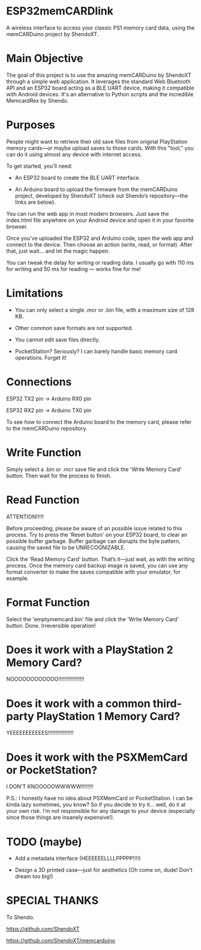 # ESP32memCARDlink

A wireless interface to access your classic PS1 memory card data, using the memCARDuino project by ShendoXT.

# Main Objective

The goal of this project is to use the amazing memCARDuino by ShendoXT through a simple web application. It leverages the standard Web Bluetooth API and an ESP32 board acting as a BLE UART device, making it compatible with Android devices. It's an alternative to Python scripts and the incredible MemcardRex by Shendo.

# Purposes

People might want to retrieve their old save files from original PlayStation memory cards—or maybe upload saves to those cards. With this "tool," you can do it using almost any device with internet access.

To get started, you’ll need:

- An ESP32 board to create the BLE UART interface.

- An Arduino board to upload the firmware from the memCARDuino project, developed by ShendoXT (check out Shendo’s repository—the links are below).

You can run the web app in most modern browsers. Just save the index.html file anywhere on your Android device and open it in your favorite browser.

Once you've uploaded the ESP32 and Arduino code, open the web app and connect to the device. Then choose an action (write, read, or format). After that, just wait... and let the magic happen.


You can tweak the delay for writing or reading data. I usually go with 110 ms for writing and 50 ms for reading — works fine for me!


# Limitations

- You can only select a single .mcr or .bin file, with a maximum size of 128 KB.

- Other common save formats are not supported.

- You cannot edit save files directly.

- PocketStation? Seriously? I can barely handle basic memory card operations. Forget it!


# Connections

ESP32 TX2 pin → Arduino RX0 pin


ESP32 RX2 pin → Arduino TX0 pin


To see how to connect the Arduino board to the memory card, please refer to the memCARDuino repository.



# Write Function

Simply select a .bin or .mcr save file and click the 'Write Memory Card' button. Then wait for the process to finish.


# Read Function

ATTENTION!!!!!

Before proceeding, please be aware of an possible issue related to this process. Try to  press the 'Reset button' on your ESP32 board, to clear an possible buffer garbage. Buffer garbage can disrupts the byte pattern, causing the saved file to be UNRECOGNIZABLE. 

Click the 'Read Memory Card' button. That’s it—just wait, as with the writing process. Once the memory card backup image is saved, you can use any format converter to make the saves compatible with your emulator, for example.


# Format Function

Select the 'emptymemcard.bin' file and click the 'Write Memory Card' button. Done. Irreversible operation!


# Does it work with a PlayStation 2 Memory Card?

NOOOOOOOOOOOO!!!!!!!!!!!!!!!!!

# Does it work with a common third-party PlayStation 1 Memory Card?

YEEEEEEEEEEES!!!!!!!!!!!!!!!!!

# Does it work with the PSXMemCard or PocketStation?

I DON'T KNOOOOOWWWWW!!!!!!!!

P.S.: I honestly have no idea about PSXMemCard or PocketStation. I can be kinda lazy sometimes, you know? So if you decide to try it… well, do it at your own risk. I’m not responsible for any damage to your device (especially since those things are insanely expensive!).

# TODO (maybe)

- Add a metadata interface (HEEEEEELLLLPPPPP!!!!)

- Design a 3D printed case—just for aesthetics (Oh come on, dude! Don’t dream too big!)

# SPECIAL THANKS

To Shendo.

https://github.com/ShendoXT

https://github.com/ShendoXT/memcarduino

